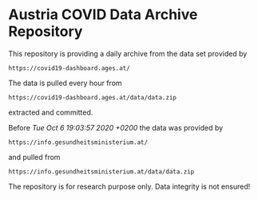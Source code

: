 # Austria COVID Data Archive Repository

This repository is providing a daily archive from the data set provided by

    https://covid19-dashboard.ages.at/

The data is pulled every hour from

    https://covid19-dashboard.ages.at/data/data.zip 
    
extracted and committed.

Before *Tue Oct 6 19:03:57 2020 +0200* the data was provided by

    https://info.gesundheitsministerium.at/

and pulled from

    https://info.gesundheitsministerium.at/data/data.zip

The repository is for research purpose only. Data integrity is not ensured!
